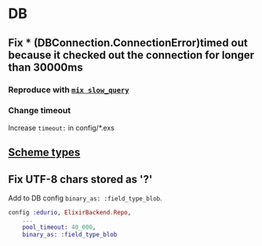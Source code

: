 # DB

## Fix * (DBConnection.ConnectionError)timed out because it checked out the connection for longer than 30000ms

### Reproduce with [`mix slow_query`](https://github.com/janis-rullis/elixir/blob/master/backend/lib/mix/tasks/slow-query.ex)

### Change timeout

Increase `timeout:` in config/*.exs

## [Scheme types](https://hexdocs.pm/ecto/Ecto.Schema.html#module-primitive-types)

## Fix UTF-8 chars stored as '?'

Add to DB config `binary_as: :field_type_blob`.

```ex
config :edurio, ElixirBackend.Repo,
    ...
    pool_timeout: 40_000,
    binary_as: :field_type_blob
```